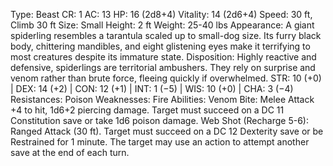 Type: Beast
CR: 1
AC: 13
HP: 16 (2d8+4)
Vitality: 14 (2d6+4)
Speed: 30 ft, Climb 30 ft
Size: Small
Height: 2 ft
Weight: 25-40 lbs
Appearance: A giant spiderling resembles a tarantula scaled up to small-dog size. Its furry black body, chittering mandibles, and eight glistening eyes make it terrifying to most creatures despite its immature state.
Disposition: Highly reactive and defensive, spiderlings are territorial ambushers. They rely on surprise and venom rather than brute force, fleeing quickly if overwhelmed.
STR: 10 (+0) | DEX: 14 (+2) | CON: 12 (+1) | INT: 1 (−5) | WIS: 10 (+0) | CHA: 3 (−4)
Resistances: Poison
Weaknesses: Fire
Abilities:
Venom Bite: Melee Attack +4 to hit, 1d6+2 piercing damage. Target must succeed on a DC 11 Constitution save or take 1d6 poison damage.
Web Shot (Recharge 5-6): Ranged Attack (30 ft). Target must succeed on a DC 12 Dexterity save or be Restrained for 1 minute. The target may use an action to attempt another save at the end of each turn.
